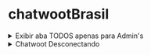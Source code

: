 # chatwootBrasil

<details>
<summary>Exibir aba TODOS apenas para Admin's</summary>



```bash
sudo -i -u chatwoot
```

```bash
mv /home/chatwoot/chatwoot/app/javascript/dashboard/components/ChatList.vue /home/chatwoot/chatwoot/app/javascript/dashboard/components/ChatList.vue.old
wget -O /home/chatwoot/chatwoot/app/javascript/dashboard/components/ChatList.vue https://raw.githubusercontent.com/ssteeltm/chatwootBrasil/main/ChatList.vue 
```

```bash
cd chatwoot
rake assets:precompile RAILS_ENV=production
exit
```

```bash
systemctl restart chatwoot.target
```

</details>



<details>
<summary>Chatwoot Desconectando</summary>


### Setar no /home/chatwoot/chatwoot/.env
```bash
RACK_TIMEOUT_SERVICE_TIMEOUT=0
```

```bash
systemctl restart chatwoot.target
```

</details>

